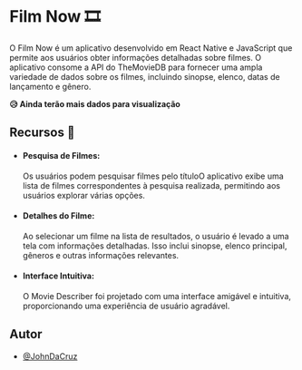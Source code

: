 
# Film Now 🎞️

O Film Now é um aplicativo desenvolvido em React Native e JavaScript que permite aos usuários obter informações detalhadas sobre filmes. O aplicativo consome a API do TheMovieDB para fornecer uma ampla variedade de dados sobre os filmes, incluindo sinopse, elenco, datas de lançamento e gênero.

**😥 Ainda terão mais dados para visualização**



## Recursos 🚀

- #### Pesquisa de Filmes: 
    Os usuários podem pesquisar filmes pelo títuloO aplicativo exibe uma lista de filmes correspondentes à pesquisa realizada, permitindo aos usuários explorar várias opções.

- #### Detalhes do Filme: 
    Ao selecionar um filme na lista de resultados, o usuário é levado a uma tela com informações detalhadas. Isso inclui sinopse, elenco principal, gêneros e outras informações relevantes.

- #### Interface Intuitiva: 
    O Movie Describer foi projetado com uma interface amigável e intuitiva, proporcionando uma experiência de usuário agradável.

## Autor

- [@JohnDaCruz](https://github.com/JohnDaCruz)

